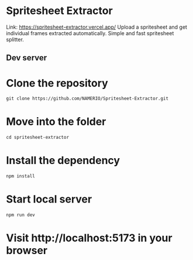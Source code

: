 # Spritesheet Extractor
Link: https://spritesheet-extractor.vercel.app/
Upload a spritesheet and get individual frames extracted automatically.
Simple and fast spritesheet splitter.

## Dev server

# Clone the repository
```
git clone https://github.com/NAMERIO/Spritesheet-Extractor.git
```
# Move into the folder
```
cd spritesheet-extractor
```
# Install the dependency
```
npm install
```
# Start local server
```
npm run dev
```

# Visit http://localhost:5173 in your browser
